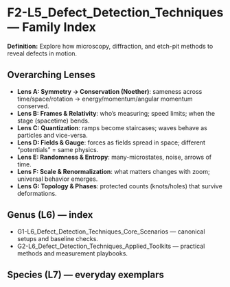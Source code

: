 # F2-L5_Defect_Detection_Techniques — Family Index
**Definition:** Explore how microscopy, diffraction, and etch-pit methods to reveal defects in motion.

## Overarching Lenses

- **Lens A: Symmetry -> Conservation (Noether)**: sameness across time/space/rotation → energy/momentum/angular momentum conserved.
- **Lens B: Frames & Relativity**: who’s measuring; speed limits; when the stage (spacetime) bends.
- **Lens C: Quantization**: ramps become staircases; waves behave as particles and vice-versa.
- **Lens D: Fields & Gauge**: forces as fields spread in space; different “potentials” = same physics.
- **Lens E: Randomness & Entropy**: many-microstates, noise, arrows of time.
- **Lens F: Scale & Renormalization**: what matters changes with zoom; universal behavior emerges.
- **Lens G: Topology & Phases**: protected counts (knots/holes) that survive deformations.

## Genus (L6) — index
- G1-L6_Defect_Detection_Techniques_Core_Scenarios — canonical setups and baseline checks.
- G2-L6_Defect_Detection_Techniques_Applied_Toolkits — practical methods and measurement playbooks.

## Species (L7) — everyday exemplars
